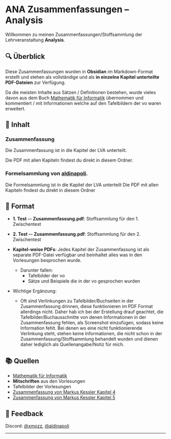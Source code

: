 # ANA Zusammenfassungen – Analysis

Willkommen zu meinen Zusammenfassungen/Stoffsammlung der Lehrveranstaltung **Analysis**.

## 🔍 Überblick

Diese Zusammenfassungen wurden in **Obsidian** im Markdown-Format erstellt und stehen als vollständige und als **in einzelne Kapitel unterteilte PDF-Dateien** zur Verfügung.

Da die meisten Inhalte aus Sätzen / Definitionen bestehen, wurde vieles davon aus dem Buch [Mathematik für Informatik](https://www.heldermann.de/BSM/BSM17/bsm17.htm) übernommen und kommentiert / mit Informationen welche auf den Tafelbildern der vo waren erweitert. 

## 📁 Inhalt

### Zusammenfassung
Die Zusammenfassung ist in die Kapitel der LVA unterteilt.

Die PDF mit allen Kapiteln findest du direkt in diesem Ordner.

### Formelsammlung von [aldinapoli](https://discord.com/users/575710766787985435).
Die Formelsammlung ist in die Kapitel der LVA unterteilt
Die PDF mit allen Kapiteln findest du direkt in diesem Ordner

## 📄 Format
-   **1. Test -- Zusammenfassung.pdf**: Stoffsammlung für den 1. Zwischentest
-   **2. Test -- Zusammenfassung.pdf**: Stoffsammlung für den 2. Zwischentest
-   **Kapitel-weise PDFs**: Jedes Kapitel der Zusammenfassung ist als separate PDF-Datei verfügbar und beinhaltet alles was in den Vorlesungen besprochen wurde.
    - Darunter fallen: 
        - Tafelbilder der vo
        - Sätze und Beispiele die in der vo gesprochen wurden

- Wichtige Ergänzung: 
    - Oft sind Verlinkungen zu Tafelbilder/Buchseiten in der Zusammenfassung drinnen, diese funktionieren im PDF Format allerdings nicht. Daher hab ich bei der Erstellung drauf geachtet, die Tafelbilder/Buchausschnitte von denen Informationen in der Zusammenfassung fehlen, als Screenshot einzufügen, sodass keine Information fehlt. Bei denen wo eine nicht funktionierende Verlinkung steht, stehen keine Informationen, die nicht schon in der Zusammenfassung/Stoffsammlung behandelt wurden und dienen daher lediglich als Quellenangabe/Notiz für mich.


## 📚 Quellen

-   [Mathematik für Informatik](https://www.heldermann.de/BSM/BSM17/bsm17.htm)
-   **Mitschriften** aus den Vorlesungen
-   Tafelbilder der Vorlesungen
-   [Zusammenfassung von Markus Kessler Kapitel 4](https://vowi.fsinf.at/images/2/2d/TU_Wien-Analysis_UE_(diverse)-Zusammenfassung_Mathematik_-_Kapitel_4_-_Folgen,_Reihen,_Funktionen.pdf)
-   [Zusammenfassung von Markus Kessler Kapitel 5](https://vowi.fsinf.at/images/c/cb/TU_Wien-Analysis_UE_%28diverse%29-Zusammenfassung_Mathematik_-_Kapitel_5_-_Differential-_und_Integralrechnung_in_einer_Variable.pdf)


## 🙋 Feedback

Discord: [@xmozz](https://discord.com/users/409696362280517632), [@aldinapoli](https://discord.com/users/575710766787985435)

---

